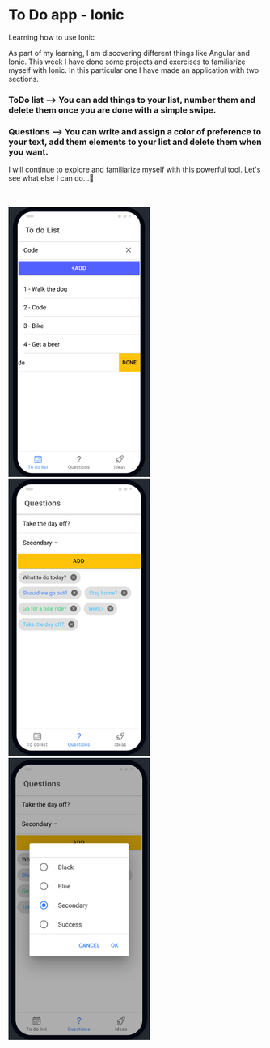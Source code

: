 # To Do app - Ionic
 Learning how to use Ionic
 
As part of my learning, I am discovering different things like Angular and Ionic. This week I have done some projects and exercises to familiarize myself with Ionic. In this particular one I have made an application with two sections. <br>
### ToDo list --> You can add things to your list, number them and delete them once you are done with a simple swipe. <br>
### Questions --> You can write and assign a color of preference to your text, add them elements to your list and delete them when you want. 

I will continue to explore and familiarize myself with this powerful tool. Let's see what else I can do...:eyes:

<br>
<br>
<img src="images/ionic-1.png" width="280"> <img src="images/ionic-3.png" width="280"> <img src="images/ionic-2.png" width="280">



